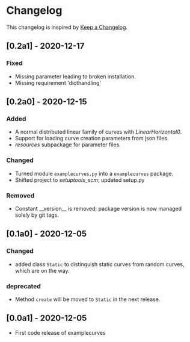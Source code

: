 # Changelog
This changelog is inspired by [Keep a Changelog](https://keepachangelog.com/en/1.0.0/).

## [0.2a1] - 2020-12-17
### Fixed
- Missing parameter leading to broken installation.
- Missing requirement 'dicthandling'

## [0.2a0] - 2020-12-15
### Added
- A normal distributed linear family of curves with *LinearHorizontal0*.
- Support for loading curve creation parameters from json files.
- *resources* subpackage for parameter files.

### Changed
- Turned module `examplecurves.py` into a `examplecurves` package.
- Shifted project to *setuptools_scm*; updated setup.py

### Removed
- Constant \_\_version\_\_ is removed; package version is now managed solely by git
  tags.

## [0.1a0] - 2020-12-05
### Changed
- added class `Static` to distinguish static curves from random curves, which
  are on the way.

### deprecated
- Method `create` will be moved to `Static` in the next release.

## [0.0a1] - 2020-12-05
- First code release of examplecurves